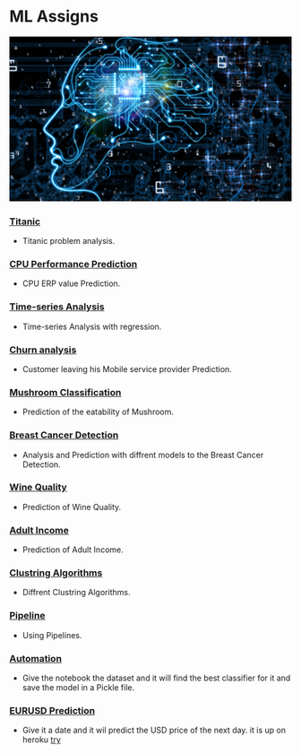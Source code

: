 # ML Assigns

![python](res/machine-learning-1.png)

### [Titanic](Titanic)
* Titanic problem analysis.

### [CPU Performance Prediction](CPU%20Performance%20Prediction)
* CPU ERP value Prediction.

### [Time-series Analysis](Time-series%20Analysis%20with%20regression)
* Time-series Analysis with regression.

### [Churn analysis](Churn%20analysis)
* Customer leaving his Mobile service provider Prediction.

### [Mushroom Classification](Mushroom%20Classification)
* Prediction of the eatability of Mushroom.

### [Breast Cancer Detection](Breast%20Cancer%20Detection)
* Analysis and Prediction with diffrent models to the Breast Cancer Detection.

### [Wine Quality](Wine%20Quality)
* Prediction of Wine Quality.

### [Adult Income](Adult%20Income)
* Prediction of Adult Income.

### [Clustring Algorithms](Clustring%20Algorithms)
* Diffrent Clustring Algorithms.

### [Pipeline](Pipeline)
* Using Pipelines.

### [Automation](Automation)
* Give the notebook the dataset and it will find the best classifier for it and save the model in a Pickle file.

### [EURUSD Prediction](EURUSD%20Prediction)
* Give it a date and it wil predict the USD price of the next day. it is up on heroku [try](https://assign1-usd-time.herokuapp.com/)